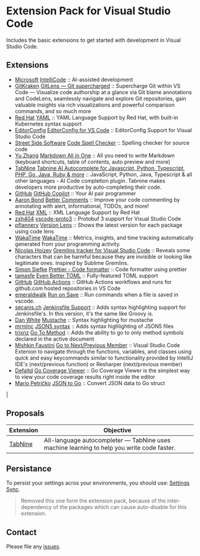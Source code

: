 # Extension Pack for Visual Studio Code

Includes the basic extensions to get started with development in Visual Studio Code.

## Extensions

<!-- +Extensions -->
* [Microsoft](https://marketplace.visualstudio.com/publishers/VisualStudioExptTeam) [IntelliCode](https://marketplace.visualstudio.com/items?itemName=VisualStudioExptTeam.vscodeintellicode) :: AI-assisted development
* [GitKraken](https://marketplace.visualstudio.com/publishers/eamodio) [GitLens — Git supercharged](https://marketplace.visualstudio.com/items?itemName=eamodio.gitlens) :: Supercharge Git within VS Code — Visualize code authorship at a glance via Git blame annotations and CodeLens, seamlessly navigate and explore Git repositories, gain valuable insights via rich visualizations and powerful comparison commands, and so much more
* [Red Hat](https://marketplace.visualstudio.com/publishers/redhat) [YAML](https://marketplace.visualstudio.com/items?itemName=redhat.vscode-yaml) :: YAML Language Support by Red Hat, with built-in Kubernetes syntax support
* [EditorConfig](https://marketplace.visualstudio.com/publishers/EditorConfig) [EditorConfig for VS Code](https://marketplace.visualstudio.com/items?itemName=EditorConfig.EditorConfig) :: EditorConfig Support for Visual Studio Code
* [Street Side Software](https://marketplace.visualstudio.com/publishers/streetsidesoftware) [Code Spell Checker](https://marketplace.visualstudio.com/items?itemName=streetsidesoftware.code-spell-checker) :: Spelling checker for source code
* [Yu Zhang](https://marketplace.visualstudio.com/publishers/yzhang) [Markdown All in One](https://marketplace.visualstudio.com/items?itemName=yzhang.markdown-all-in-one) :: All you need to write Markdown (keyboard shortcuts, table of contents, auto preview and more)
* [TabNine](https://marketplace.visualstudio.com/publishers/TabNine) [Tabnine AI Autocomplete for Javascript, Python, Typescript, PHP, Go, Java, Ruby & more](https://marketplace.visualstudio.com/items?itemName=TabNine.tabnine-vscode) :: JavaScript, Python, Java, Typescript & all other languages - AI Code completion plugin. Tabnine makes developers more productive by auto-completing their code.
* [GitHub](https://marketplace.visualstudio.com/publishers/GitHub) [GitHub Copilot](https://marketplace.visualstudio.com/items?itemName=GitHub.copilot) :: Your AI pair programmer
* [Aaron Bond](https://marketplace.visualstudio.com/publishers/aaron-bond) [Better Comments](https://marketplace.visualstudio.com/items?itemName=aaron-bond.better-comments) :: Improve your code commenting by annotating with alert, informational, TODOs, and more!
* [Red Hat](https://marketplace.visualstudio.com/publishers/redhat) [XML](https://marketplace.visualstudio.com/items?itemName=redhat.vscode-xml) :: XML Language Support by Red Hat
* [zxh404](https://marketplace.visualstudio.com/publishers/zxh404) [vscode-proto3](https://marketplace.visualstudio.com/items?itemName=zxh404.vscode-proto3) :: Protobuf 3 support for Visual Studio Code
* [pflannery](https://marketplace.visualstudio.com/publishers/pflannery) [Version Lens](https://marketplace.visualstudio.com/items?itemName=pflannery.vscode-versionlens) :: Shows the latest version for each package using code lens
* [WakaTime](https://marketplace.visualstudio.com/publishers/WakaTime) [WakaTime](https://marketplace.visualstudio.com/items?itemName=WakaTime.vscode-wakatime) :: Metrics, insights, and time tracking automatically generated from your programming activity.
* [Nicolas Hoizey](https://marketplace.visualstudio.com/publishers/nhoizey) [Gremlins tracker for Visual Studio Code](https://marketplace.visualstudio.com/items?itemName=nhoizey.gremlins) :: Reveals some characters that can be harmful because they are invisible or looking like legitimate ones. Inspired by Sublime Gremlins.
* [Simon Siefke](https://marketplace.visualstudio.com/publishers/SimonSiefke) [Prettier - Code formatter](https://marketplace.visualstudio.com/items?itemName=SimonSiefke.prettier-vscode) :: Code formatter using prettier
* [tamasfe](https://marketplace.visualstudio.com/publishers/tamasfe) [Even Better TOML](https://marketplace.visualstudio.com/items?itemName=tamasfe.even-better-toml) :: Fully-featured TOML support
* [GitHub](https://marketplace.visualstudio.com/publishers/GitHub) [GitHub Actions](https://marketplace.visualstudio.com/items?itemName=GitHub.vscode-github-actions) :: GitHub Actions workflows and runs for github.com hosted repositories in VS Code
* [emeraldwalk](https://marketplace.visualstudio.com/publishers/emeraldwalk) [Run on Save](https://marketplace.visualstudio.com/items?itemName=emeraldwalk.RunOnSave) :: Run commands when a file is saved in vscode.
* [secanis.ch](https://marketplace.visualstudio.com/publishers/secanis) [Jenkinsfile Support](https://marketplace.visualstudio.com/items?itemName=secanis.jenkinsfile-support) :: Adds syntax highlighting support for Jenkinsfile's. In this version, it's the same like Groovy is.
* [Dan White](https://marketplace.visualstudio.com/publishers/dawhite) [Mustache](https://marketplace.visualstudio.com/items?itemName=dawhite.mustache) :: Syntax highlighting for mustache
* [mrmlnc](https://marketplace.visualstudio.com/publishers/mrmlnc) [JSON5 syntax](https://marketplace.visualstudio.com/items?itemName=mrmlnc.vscode-json5) :: Adds syntax highlighting of JSON5 files
* [trixnz](https://marketplace.visualstudio.com/publishers/trixnz) [Go To Method](https://marketplace.visualstudio.com/items?itemName=trixnz.go-to-method) :: Adds the ability to go to only method symbols declared in the active document
* [Mishkin Faustini](https://marketplace.visualstudio.com/publishers/mishkinf) [Go to Next/Previous Member](https://marketplace.visualstudio.com/items?itemName=mishkinf.goto-next-previous-member) :: Visual Studio Code Extenion to navigate through the functions, variables, and classes using quick and easy keycommands similar to functionality provided by IntelliJ IDE's (next/previous function) or Resharper (next/previous member)
* [Defaltd](https://marketplace.visualstudio.com/publishers/defaltd) [Go Coverage Viewer](https://marketplace.visualstudio.com/items?itemName=defaltd.go-coverage-viewer) :: Go Coverage Viewer is the simplest way to view your code coverage results right inside the editor
* [Mario Petričko](https://marketplace.visualstudio.com/publishers/maracko) [JSON to Go](https://marketplace.visualstudio.com/items?itemName=maracko.json-to-go) :: Convert JSON data to Go struct
<!-- -Extensions -->                 |

## Proposals

| Extension                                                                             | Objective                                                                                 |
| ------------------------------------------------------------------------------------- | ----------------------------------------------------------------------------------------- |
| [TabNine](https://marketplace.visualstudio.com/items?itemName=TabNine.tabnine-vscode) | All-language autocompleter — TabNine uses machine learning to help you write code faster. |

## Persistance

To persist your settings acros your environments, you should use: [Settings Sync](https://marketplace.visualstudio.com/items?itemName=shan.code-settings-sync).

> Removed this one form the extension pack, because of the inter-dependency of the packages which can cause auto-disable for this extension.

## Contact

Please file any [issues](https://github.com/itmcdev/vscode-extensions/issues).
